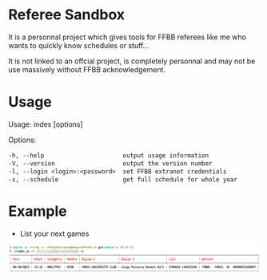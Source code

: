 # Referee Sandbox

It is a personnal project which gives tools for FFBB referees like me who wants to quickly know schedules or stuff...

It is not linked to an offcial project, is completely personnal and may not be use massively without FFBB acknowledgement.


# Usage

  Usage: index [options]

  Options:

    -h, --help                      output usage information
    -V, --version                   output the version number
    -l, --login <login>:<password>  set FFBB extranet credentials
    -s, --schedule                  get full schedule for whole year

# Example

- List your next games

![schedule example](./examples/schedule_example.png)
